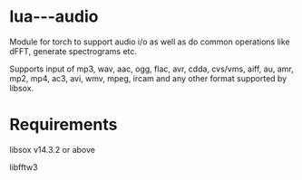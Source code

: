 lua---audio
===========

Module for torch to support audio i/o as well as do common operations like dFFT, generate spectrograms etc.

Supports input of mp3, wav, aac, ogg, flac, avr, cdda, cvs/vms, aiff, au, amr, mp2, mp4, ac3, avi, wmv, 
mpeg, ircam and any other format supported by libsox.

Requirements
===
libsox v14.3.2 or above

libfftw3